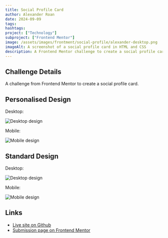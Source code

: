 ```yaml
---
title: Social Profile Card
author: Alexander Roan
date: 2024-09-09
tags: 
hashtags:
project: ["Technology"]
subproject: ["Frontend Mentor"]
image: /assets/images/frontment/social-profile/alexander-desktop.png
imageAlt: A screenshot of a social profile card in HTML and CSS
description: A Frontend Mentor challenge to create a social profile card
---
```


## Challenge Details

A challenge from Frontend Mentor to create a social profile card.

## Personalised Design

Desktop:

![Desktop design](/assets/images/frontment/social-profile/alexander-desktop.png)

Mobile:

![Mobile design](/assets/images/frontment/social-profile/alexander-mobile.png)

## Standard Design

Desktop:

![Desktop design](/assets/images/frontment/social-profile/social-desktop.png)

Mobile:

![Mobile design](/assets/images/frontment/social-profile/social-mobile.png)

## Links

- [Live site on Github](https://dearestalexander.github.io/fm-s-links/)
- [Submission page on Frontend Mentor](https://www.frontendmentor.io/solutions/social-links---css-and-js-to-switch-betwen-template-and-personal-styles-Aw2D7eenMj)

